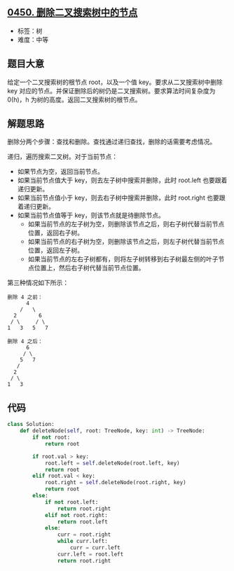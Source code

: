 ## [0450. 删除二叉搜索树中的节点](https://leetcode-cn.com/problems/delete-node-in-a-bst/)

- 标签：树
- 难度：中等

## 题目大意

给定一个二叉搜索树的根节点 root，以及一个值 key。要求从二叉搜索树中删除 key 对应的节点。并保证删除后的树仍是二叉搜索树。要求算法时间复杂度为 0(h)，h 为树的高度。返回二叉搜索树的根节点。

## 解题思路

删除分两个步骤：查找和删除。查找通过递归查找，删除的话需要考虑情况。

递归，遍历搜索二叉树。对于当前节点：

- 如果节点为空，返回当前节点。
- 如果当前节点值大于 key，则去左子树中搜索并删除，此时 root.left 也要跟着递归更新。
- 如果当前节点值小于 key，则去右子树中搜索并删除，此时 root.right 也要跟着递归更新。
- 如果当前节点值等于 key，则该节点就是待删除节点。
  - 如果当前节点的左子树为空，则删除该节点之后，则右子树代替当前节点位置，返回右子树。
  - 如果当前节点的右子树为空，则删除该节点之后，则左子树代替当前节点位置，返回左子树。
  - 如果当前节点的左右子树都有，则将左子树转移到右子树最左侧的叶子节点位置上，然后右子树代替当前节点位置。

第三种情况如下所示：

```
删除 4 之前：
      4
    /   \  
  2       6
 / \     / \
1   3   5   7
```



```
删除 4 之后：    
      6
     / \  
    5   7
   /      
  2   
 / \     
1   3
```

## 代码

```Python
class Solution:
    def deleteNode(self, root: TreeNode, key: int) -> TreeNode:
        if not root:
            return root

        if root.val > key:
            root.left = self.deleteNode(root.left, key)
            return root
        elif root.val < key:
            root.right = self.deleteNode(root.right, key)
            return root
        else:
            if not root.left:
                return root.right
            elif not root.right:
                return root.left
            else:
                curr = root.right
                while curr.left:
                    curr = curr.left
                curr.left = root.left
                return root.right
```
